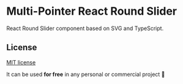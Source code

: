 # Multi-Pointer React Round Slider

React Round Slider component based on SVG and TypeScript.












































































## License

[MIT license](https://github.com/mzusin/mz-react-input-number/blob/main/LICENSE)

It can be used **for free** in any personal or commercial project :gift: 

